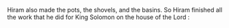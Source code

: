 Hiram also made the pots, the shovels, and the basins. So Hiram finished all the work that he did for King Solomon on the house of the Lord :
